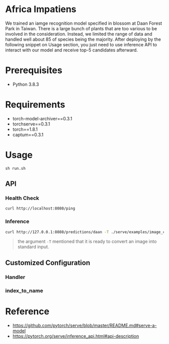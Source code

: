 # Africa Impatiens

We trained an iamge recognition model specified in blossom at Daan Forest Park in Taiwan. There is a large bunch of plants that are too various to be involved in the consideration. Instead, we limited the range of data and handled well about 85 of species being the majority. After deploying by the following snippet on Usage section, you just need to use inference API to interact with our model and receive top-5 candidates afterward.

# Prerequisites
- Python 3.8.3

# Requirements
- torch-model-archiver==0.3.1
- torchserve==0.3.1
- torch==1.8.1
- captum==0.3.1

# Usage
```bash=
sh run.sh
```

## API

### Health Check

```bash
curl http://localhost:8080/ping
```
### Inference

```bash
curl http://127.0.0.1:8080/predictions/daan -T ./serve/examples/image_classifier/kitten.jpg
```
> the argument `-T` mentioned that it is ready to convert an image into standard input.

## Customized Configuration
### Handler
### index_to_name

# Reference
- https://github.com/pytorch/serve/blob/master/README.md#serve-a-model
- https://pytorch.org/serve/inference_api.html#api-description